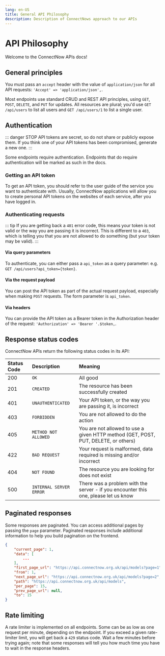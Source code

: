 ```yaml
---
lang: en-US
title: General API Philosophy
description: Description of ConnectNows approach to our APIs
---
```

# API Philosophy
Welcome to the ConnectNow APIs docs!

## General principles

You must pass an `accept` header with the value of `application/json` for all API requests: `'Accept' => 'application/json',`.

Most endpoints use standard CRUD and REST API principles, using `GET`, `POST`, `DELETE`, and `PUT` for updates. All resources are plural; you'd use `GET /api/users` to list all users and `GET /api/users/1` to list a single user.

## Authentication

::: danger STOP
API tokens are secret, so do not share or publicly expose them. If you think one of your API tokens has been compromised, generate a new one.
:::

Some endpoints require authentication. Endpoints that do require authentication will be marked as such in the docs.

### Getting an API token

To get an API token, you should refer to the user guide of the service you want to authenticate with. Usually, ConnectNow applications will allow you to create personal API tokens on the websites of each service, after you have logged in.

### Authenticating requests

::: tip
If you are getting back a `401` error code, this means your token is not valid or the way you are passing it is incorrect. This is different to a `403`, which is telling you that you are not allowed to do something (but your token may be valid).
:::

#### Via query parameters

To authenticate, you can either pass a `api_token` as a query parameter: e.g. `GET /api/users?api_token={token}`.

#### Via the request payload

You can post the API token as part of the actual request payload, especially when making `POST` requests. The form parameter is `api_token`.

#### Via headers

You can provide the API token as a Bearer token in the Authorization header of the request: `'Authorization' => 'Bearer '.$token,`.

## Response status codes

ConnectNow APIs return the following status codes in its API:

| Status Code | Description | Meaning |
| :--- | :--- | :--- |
| 200 | `OK` | All good
| 201 | `CREATED` | The resource has been successfully created
| 401 | `UNAUTHENTICATED` | Your API token, or the way you are passing it, is incorrect
| 403 | `FORBIDDEN` | You are not allowed to do the action
| 405 | `METHOD NOT ALLOWED` | You are not allowed to use a given HTTP method (GET, POST, PUT, DELETE, or others)
| 422 | `BAD REQUEST` | Your request is malformed, data required is missing and/or incorrect
| 404 | `NOT FOUND` | The resource you are looking for does not exist
| 500 | `INTERNAL SERVER ERROR` | There was a problem with the server - if you encounter this one, please let us know

## Paginated responses

Some responses are paginated. You can access additional pages by passing the `page` parameter. Paginated responses include additional information to help you build pagination on the frontend.

```json
{
	"current_page": 1,
	"data": [
		...
	],
	"first_page_url": "https://api.connectnow.org.uk/api/models?page=1",
	"from": 1,
	"next_page_url": "https://api.connectnow.org.uk/api/models?page=2",
	"path": "https://api.connectnow.org.uk/api/models",
	"per_page": 15,
	"prev_page_url": null,
	"to": 15
}
```

## Rate limiting

A rate limiter is implemented on all endpoints. Some can be as low as one request per minute, depending on the endpoint. If you exceed a given rate-limiter limit, you will get back a `429` status code. Wait a few minutes before trying again; note that some responses will tell you how much time you have to wait in the response headers.